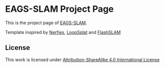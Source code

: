 # EAGS-SLAM Project Page

This is the project page of [EAGS-SLAM](https://github.com/EnderMandS/EAGS-SLAM).

Template inspired by [Nerfies](https://github.com/nerfies/nerfies.github.), [LoopSplat](https://github.com/loopsplat/loopsplat.github.io) and [FlashSLAM](https://github.com/flashslam/flashslam.github.io/)

## License

This work is licensed under [Attribution-ShareAlike 4.0 International License](https://creativecommons.org/licenses/by-sa/4.0/)
